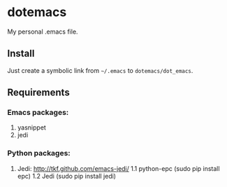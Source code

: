 # dotemacs

My personal .emacs file.

## Install

Just create a symbolic link from `~/.emacs` to `dotemacs/dot_emacs`.

## Requirements

### Emacs packages:

1. yasnippet
2. jedi

### Python packages:

1. Jedi: http://tkf.github.com/emacs-jedi/
  1.1 python-epc (sudo pip install epc)
  1.2 Jedi (sudo pip install jedi)
